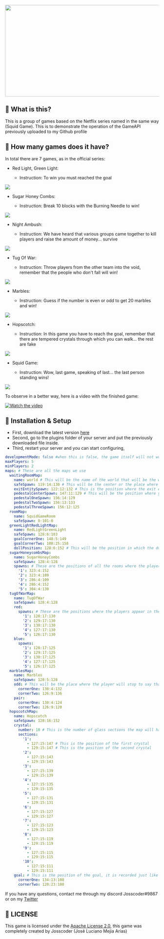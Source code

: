 <p align="center">
  <img height="300" src="https://i.imgur.com/odwLWJV.png" width="600" alt=""/>
</p>

## 🤔 What is this?

This is a group of games based on the Netflix series named in the same way (Squid Game). This is to demonstrate the operation of the GameAPI previously uploaded to my Github profile

## 🎲 How many games does it have?

In total there are 7 games, as in the official series:

- Red Light, Green Light:

  - Instruction: To win you must reached the goal

![](https://i.imgur.com/eQt3nV7.png)

- Sugar Honey Combs:

  - Instruction: Break 10 blocks with the Burning Needle to win!

![](https://i.imgur.com/RdXKsZW.png)

- Night Ambush:

  - Instruction: We have heard that various groups came together to kill players and raise the amount of money... survive

![](https://i.imgur.com/8OxrAXu.png)

- Tug Of War:

  - Instruction: Throw players from the other team into the void, remember that the people who don't fall will win!

![](https://i.imgur.com/5L0to5W.png)

- Marbles:

  - Instruction: Guess if the number is even or odd to get 20 marbles and win!

![](https://i.imgur.com/lUqYi7B.png)

- Hopscotch:

  - Instruction: In this game you have to reach the goal, remember that there are tempered crystals through which you can walk... the rest are fake

![](https://i.imgur.com/vNdUXfY.png)

- Squid Game:

  - Instruction: Wow, last game, speaking of last... the last person standing wins!

![](https://i.imgur.com/W4Yw2AP.png)

To observe in a better way, here is a video with the finished game:

[![Watch the video](https://i.imgur.com/w8D2Ty1.png)](https://youtu.be/Rr-WE7pSW_k)

## 🔨 Installation & Setup

- First, download the latest version [here](https://github.com/Josscoder/SquidGame/releases/latest)
- Second, go to the plugins folder of your server and put the previously downloaded file inside.
- Third, restart your server and you can start configuring,

```yml
developmentMode: false #when this is false, the game itself will not work, only developer settings, play sounds and get position are enabled
maxPlayers: 5
minPlayers: 2
maps: # These are all the maps we use
  waitingRoomMap:
    name: world # This will be the name of the world that will be the waiting room
    safeSpawn: 119:14:130 # This will be the center or the place where you always appear
    exitEntitySpawn: 122:12:132 # This is the position where the exit entity to the lobby will be
    pedestalCenterSpawn: 147:11:129 # This will be the position where you appear in the final stage, when the winner is on the pedestal
    pedestalOneSpawn: 156:14:129
    pedestalTwoSpawn: 156:13:133
    pedestalThreeSpawn: 156:12:125
  roomMap:
    name: SquidGameRoom
    safeSpawn: 0:101:0
  greenLightRedLightMap:
    name: RedLightGreenLight
    safeSpawn: 128:6:103
    goalCornerOne: 148:5:149
    goalCornerTwo: 108:25:158
    dollPosition: 128:6:152 # This will be the position in which the doll appears in the game red light green light
  sugarHoneycombsMap:
    name: SugarHoneyCombs
    safeSpawn: 128:4:128
    spawns: # These are the positions of all the rooms where the players appear to break the blocks
      '1': 323:4:152
      '2': 323:4:109
      '3': 286:4:109
      '4': 286:4:152
      '5': 304:4:130
  tugOfWarMap:
    name: TugOfWar
    safeSpawn: 128:4:128
    red:
      spawns: # These are the positions where the players appear in the game of Tug of War
        '1': 128:17:130
        '2': 129:17:130
        '3': 130:17:130
        '4': 127:17:130
        '5': 126:17:130
    blue:
      spawns:
        '1': 128:17:125
        '2': 129:17:125
        '3': 130:17:125
        '4': 127:17:125
        '5': 126:17:125
  marblesMap:
    name: Marbles
    safeSpawn: 128:5:128
    odd: # This will be the place where the player will stop to say that the number is odd, for this you have to get the upper corner and then the side corner at the bottom, covering the entire area
      cornerOne: 130:4:132
      cornerTwo: 126:9:136
    pair:
      cornerOne: 130:4:124
      cornerTwo: 126:9:120
  hopscotchMap:
    name: Hopscotch
    safeSpawn: 128:16:152
    crystal:
      number: 10 # This is the number of glass sections the map will have
      sections:
        '1':
          - 127:15:147 # This is the position of the first crystal
          - 129:15:147 # This is the position of the second crystal
        '2':
          - 127:15:143
          - 129:15:143
        '3':
          - 127:15:139
          - 129:15:139
        '4':
          - 127:15:135
          - 129:15:135
        '5':
          - 127:15:131
          - 129:15:131
        '6':
          - 127:15:127
          - 129:15:127
        '7':
          - 127:15:123
          - 129:15:123
        '8':
          - 127:15:119
          - 129:15:119
        '9':
          - 127:15:115
          - 129:15:115
        '10':
          - 127:15:111
          - 129:15:111
    goal: # This is the position of the goal, it is recorded just like the game of marbles
      cornerOne: 134:13:108
      cornerTwo: 120:23:100
```

If you have any questions, contact me through my discord Josscoder#9867 or on my [Twitter](https://twitter.com/Josscoder)

## 📜 LICENSE

This game is licensed under the [Apache License 2.0](https://github.com/Josscoder/SquidGame/blob/main/LICENSE), this game was completely created by Josscoder (José Luciano Mejia Arias)
